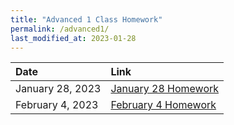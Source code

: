 ```yaml
---
title: "Advanced 1 Class Homework"
permalink: /advanced1/
last_modified_at: 2023-01-28
---
```


| Date | Link  |
| :--- |  :--- |
|January 28, 2023| [January 28 Homework](https://forms.gle/ndiNwRerNVZ3GGWm8)|
|February 4, 2023| [February 4 Homework](https://forms.gle/JS9rgmhPBQ97q8Aj9)|